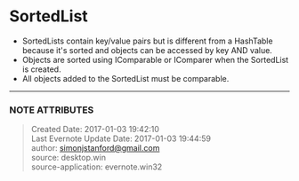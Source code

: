 # SortedList

  * SortedLists contain key/value pairs but is different from a HashTable because it's sorted and objects can be accessed by key AND value.
  * Objects are sorted using IComparable or IComparer when the SortedList is created.
  * All objects added to the SortedList must be comparable.

  


---
### NOTE ATTRIBUTES
>Created Date: 2017-01-03 19:42:10  
>Last Evernote Update Date: 2017-01-03 19:44:59  
>author: simonjstanford@gmail.com  
>source: desktop.win  
>source-application: evernote.win32  